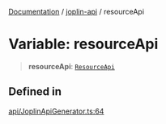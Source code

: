 [Documentation](../../packages.md) / [joplin-api](../index.md) / resourceApi

# Variable: resourceApi

> **resourceApi**: [`ResourceApi`](../classes/ResourceApi.md)

## Defined in

[api/JoplinApiGenerator.ts:64](https://github.com/rxliuli/joplin-utils/blob/4824c3237f6c8bc282f001f71c149c89286aefdc/packages/joplin-api/src/api/JoplinApiGenerator.ts#L64)
